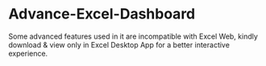 # Advance-Excel-Dashboard
Some advanced features used in it are incompatible with Excel Web, kindly download & view only in Excel Desktop App for a better interactive experience.
